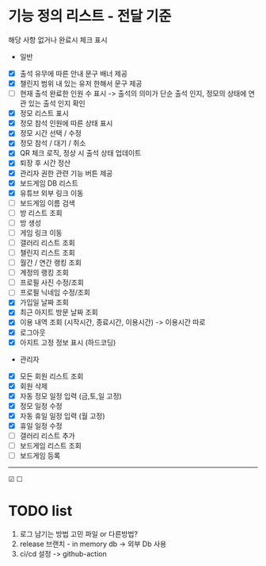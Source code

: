 # 기능 정의 리스트 - 전달 기준

해당 사항 없거나 완료시 체크 표시

* 일반

- [x] 출석 유무에 따른 안내 문구 배너 제공
- [x] 챌린지 범위 내 있는 유저 한해서 문구 제공
- [ ] 현재 출석 완료한 인원 수 표시 -> 출석의 의미가 단순 출석 인지, 정모의 상태에 연관 있는 출석 인지 확인
- [x] 정모 리스트 표시
- [x] 정모 참석 인원에 따른 상태 표시
- [x] 정모 시간 선택 / 수정
- [x] 정모 참석 / 대기 / 취소
- [x] QR 체크 로직, 정상 시 출석 상태 업데이트
- [x] 퇴장 후 시간 정산
- [x] 관리자 권한 관련 기능 버튼 제공
- [x] 보드게임 DB 리스트
- [x] 유튜브 외부 링크 이동
- [ ] 보드게임 이름 검색
- [ ] 방 리스트 조회
- [ ] 방 생성
- [ ] 게임 링크 이동
- [ ] 갤러리 리스트 조회
- [ ] 챌린지 리스트 조회
- [ ] 월간 / 연간 랭킹 조회
- [ ] 계정의 랭킹 조회
- [ ] 프로필 사진 수정/조회
- [ ] 프로필 닉네임 수정/조회
- [x] 가입일 날짜 조회
- [x] 최근 아지트 방문 날짜 조회
- [x] 이용 내역 조회 (시작시간, 종료시간, 이용시간) -> 이용시간 따로
- [x] 로그아웃
- [x] 아지트 고정 정보 표시 (하드코딩)

* 관리자

- [x] 모든 회원 리스트 조회
- [x] 회원 삭제
- [x] 자동 정모 일정 입력 (금,토,일 고정)
- [x] 정모 일정 수정
- [x] 자동 휴일 일정 입력 (월 고정)
- [x] 휴일 일정 수정
- [ ] 갤러리 리스트 추가
- [ ] 보드게임 리스트 조회
- [ ] 보드게임 등록

---

&#9745; &#9744;

# TODO list

1. 로그 남기는 방법 고민 파일 or 다른방법?
2. release 브랜치 - in memory db -> 외부 Db 사용
3. ci/cd 설정 -> github-action
